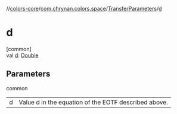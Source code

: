 //[colors-core](../../../index.md)/[com.chrynan.colors.space](../index.md)/[TransferParameters](index.md)/[d](d.md)

# d

[common]\
val [d](d.md): [Double](https://kotlinlang.org/api/latest/jvm/stdlib/kotlin/-double/index.html)

## Parameters

common

| | |
|---|---|
| d | Value d in the equation of the EOTF described above. |
